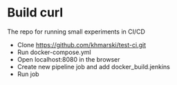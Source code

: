 # Build curl
The repo for running small experiments in CI/CD

- Clone https://github.com/khmarski/test-ci.git
- Run docker-compose.yml
- Open localhost:8080 in the browser
- Create new pipeline job and add docker_build.jenkins
- Run job
